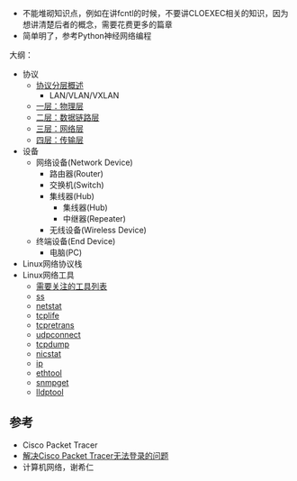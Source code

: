 - 不能堆砌知识点，例如在讲fcntl的时候，不要讲CLOEXEC相关的知识，因为想讲清楚后者的概念，需要花费更多的篇章
- 简单明了，参考Python神经网络编程

大纲：

- 协议
  - [协议分层概述](chapter-01/01-00.md)
    - LAN/VLAN/VXLAN
  - [一层：物理层](chapter-01/01-01.md)
  - [二层：数据链路层](chapter-01/01-02.md)
  - [三层：网络层](chapter-01/01-03.md)
  - [四层：传输层](chapter-01/01-04.md)
- 设备
  - 网络设备(Network Device)
    - 路由器(Router)
    - 交换机(Switch)
    - 集线器(Hub)
      - 集线器(Hub)
      - 中继器(Repeater)
    - 无线设备(Wireless Device)
  - 终端设备(End Device)
    - 电脑(PC)
- Linux网络协议栈
- Linux网络工具
  - [需要关注的工具列表](chapter-01/04-01.md)
  - [ss](chapter-01/04-02.md)
  - [netstat](chapter-01/04-03.md)
  - [tcplife](chapter-01/04-04.md)
  - [tcpretrans](chapter-01/04-05.md)
  - [udpconnect](chapter-01/04-06.md)
  - [tcpdump](chapter-01/04-07.md)
  - [nicstat](chapter-01/04-08.md)
  - [ip](chapter-01/04-09.md)
  - [ethtool](chapter-01/04-10.md)
  - [snmpget](chapter-01/04-11.md)
  - [lldptool](chapter-01/04-12.md)


## 参考

- Cisco Packet Tracer
- [解决Cisco Packet Tracer无法登录的问题](https://www.youtube.com/watch?v=04VpVYO7F78)
- 计算机网络，谢希仁
